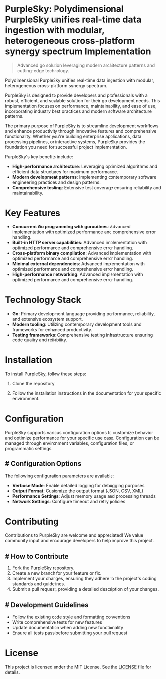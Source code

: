<!-- fallback_PurpleSky_20250805201651_64589 -->

# PurpleSky: Polydimensional PurpleSky unifies real-time data ingestion with modular, heterogeneous cross-platform synergy spectrum Implementation
> Advanced go solution leveraging modern architecture patterns and cutting-edge technology.

Polydimensional PurpleSky unifies real-time data ingestion with modular, heterogeneous cross-platform synergy spectrum.

PurpleSky is designed to provide developers and professionals with a robust, efficient, and scalable solution for their go development needs. This implementation focuses on performance, maintainability, and ease of use, incorporating industry best practices and modern software architecture patterns.

The primary purpose of PurpleSky is to streamline development workflows and enhance productivity through innovative features and comprehensive functionality. Whether you're building enterprise applications, data processing pipelines, or interactive systems, PurpleSky provides the foundation you need for successful project implementation.

PurpleSky's key benefits include:

* **High-performance architecture**: Leveraging optimized algorithms and efficient data structures for maximum performance.
* **Modern development patterns**: Implementing contemporary software engineering practices and design patterns.
* **Comprehensive testing**: Extensive test coverage ensuring reliability and maintainability.

# Key Features

* **Concurrent Go programming with goroutines**: Advanced implementation with optimized performance and comprehensive error handling.
* **Built-in HTTP server capabilities**: Advanced implementation with optimized performance and comprehensive error handling.
* **Cross-platform binary compilation**: Advanced implementation with optimized performance and comprehensive error handling.
* **Minimal external dependencies**: Advanced implementation with optimized performance and comprehensive error handling.
* **High-performance networking**: Advanced implementation with optimized performance and comprehensive error handling.

# Technology Stack

* **Go**: Primary development language providing performance, reliability, and extensive ecosystem support.
* **Modern tooling**: Utilizing contemporary development tools and frameworks for enhanced productivity.
* **Testing frameworks**: Comprehensive testing infrastructure ensuring code quality and reliability.

# Installation

To install PurpleSky, follow these steps:

1. Clone the repository:


2. Follow the installation instructions in the documentation for your specific environment.

# Configuration

PurpleSky supports various configuration options to customize behavior and optimize performance for your specific use case. Configuration can be managed through environment variables, configuration files, or programmatic settings.

## # Configuration Options

The following configuration parameters are available:

* **Verbose Mode**: Enable detailed logging for debugging purposes
* **Output Format**: Customize the output format (JSON, CSV, XML)
* **Performance Settings**: Adjust memory usage and processing threads
* **Network Settings**: Configure timeout and retry policies

# Contributing

Contributions to PurpleSky are welcome and appreciated! We value community input and encourage developers to help improve this project.

## # How to Contribute

1. Fork the PurpleSky repository.
2. Create a new branch for your feature or fix.
3. Implement your changes, ensuring they adhere to the project's coding standards and guidelines.
4. Submit a pull request, providing a detailed description of your changes.

## # Development Guidelines

* Follow the existing code style and formatting conventions
* Write comprehensive tests for new features
* Update documentation when adding new functionality
* Ensure all tests pass before submitting your pull request

# License

This project is licensed under the MIT License. See the [LICENSE](https://github.com/QOZU/PurpleSky/blob/main/LICENSE) file for details.
